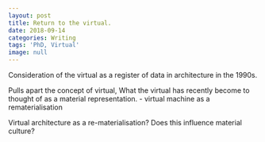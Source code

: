 ```yaml
---
layout: post
title: Return to the virtual.
date: 2018-09-14
categories: Writing
tags: 'PhD, Virtual'
image: null
---
```


Consideration of the virtual as a register of data in architecture in the 1990s.

Pulls apart the concept of virtual,
What the virtual has recently become to thought of as a material representation. - virtual machine as a rematerialisation

Virtual architecture as a re-materialisation? Does this influence material culture?
